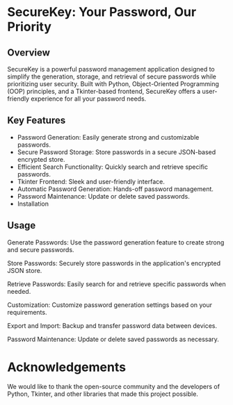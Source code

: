 # SecureKey: Your Password, Our Priority

## Overview
SecureKey is a powerful password management application designed to simplify the generation, storage, and retrieval of secure passwords while prioritizing user security. Built with Python, Object-Oriented Programming (OOP) principles, and a Tkinter-based frontend, SecureKey offers a user-friendly experience for all your password needs.

## Key Features
- Password Generation: Easily generate strong and customizable passwords.
- Secure Password Storage: Store passwords in a secure JSON-based encrypted store.
- Efficient Search Functionality: Quickly search and retrieve specific passwords.
- Tkinter Frontend: Sleek and user-friendly interface.
- Automatic Password Generation: Hands-off password management.
- Password Maintenance: Update or delete saved passwords.
- Installation


## Usage
Generate Passwords: Use the password generation feature to create strong and secure passwords.

Store Passwords: Securely store passwords in the application's encrypted JSON store.

Retrieve Passwords: Easily search for and retrieve specific passwords when needed.

Customization: Customize password generation settings based on your requirements.

Export and Import: Backup and transfer password data between devices.

Password Maintenance: Update or delete saved passwords as necessary.


# Acknowledgements
We would like to thank the open-source community and the developers of Python, Tkinter, and other libraries that made this project possible.

